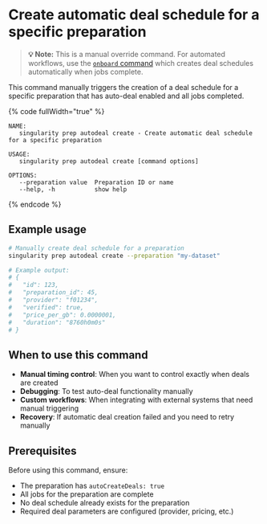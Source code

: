 # Create automatic deal schedule for a specific preparation

> **💡 Note:** This is a manual override command. For automated workflows, use the [`onboard` command](../../../README.md#basic-usage) which creates deal schedules automatically when jobs complete.

This command manually triggers the creation of a deal schedule for a specific preparation that has auto-deal enabled and all jobs completed.

{% code fullWidth="true" %}
```
NAME:
   singularity prep autodeal create - Create automatic deal schedule for a specific preparation

USAGE:
   singularity prep autodeal create [command options]

OPTIONS:
   --preparation value  Preparation ID or name
   --help, -h           show help
```
{% endcode %}

## Example usage

```bash
# Manually create deal schedule for a preparation
singularity prep autodeal create --preparation "my-dataset"

# Example output:
# {
#   "id": 123,
#   "preparation_id": 45,
#   "provider": "f01234",
#   "verified": true,
#   "price_per_gb": 0.0000001,
#   "duration": "8760h0m0s"
# }
```

## When to use this command

- **Manual timing control**: When you want to control exactly when deals are created
- **Debugging**: To test auto-deal functionality manually
- **Custom workflows**: When integrating with external systems that need manual triggering
- **Recovery**: If automatic deal creation failed and you need to retry manually

## Prerequisites

Before using this command, ensure:
- The preparation has `autoCreateDeals: true` 
- All jobs for the preparation are complete
- No deal schedule already exists for the preparation
- Required deal parameters are configured (provider, pricing, etc.)
